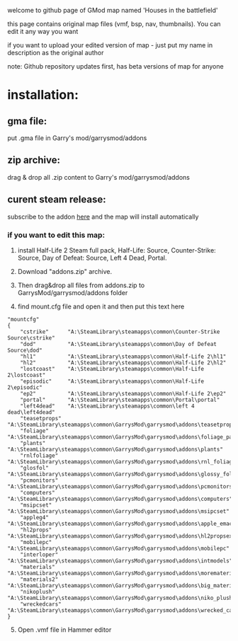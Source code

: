 welcome to github page of GMod map named 'Houses in the battlefield'

this page contains original map files (vmf, bsp, nav, thumbnails). You can edit it any way you want

if you want to upload your edited version of map - just put my name in description as the original author

note: Github repository updates first, has beta versions of map for anyone
 

# installation:

## gma file:

put .gma file in Garry's mod/garrysmod/addons

## zip archive:

drag & drop all .zip content to Garry's mod/garrysmod/addons

## curent steam release:

subscribe to the addon [here](https://steamcommunity.com/sharedfiles/filedetails/?id=3247738066) and the map will install automatically

### if you want to edit this map:

1. install Half-Life 2 Steam full pack, Half-Life: Source, Counter-Strike: Source, Day of Defeat: Source, Left 4 Dead, Portal.
2. Download "addons.zip" archive. 
3. Then drag&drop all files from addons.zip to GarrysMod/garrysmod/addons folder

4. find mount.cfg file and open it and then put this text here 
```
"mountcfg"
{
	"cstrike"      "A:\SteamLibrary\steamapps\common\Counter-Strike Source\cstrike"
	"dod"          "A:\SteamLibrary\steamapps\common\Day of Defeat Source\dod"
	"hl1"          "A:\SteamLibrary\steamapps\common\Half-Life 2\hl1"
	"hl2"          "A:\SteamLibrary\steamapps\common\Half-Life 2\hl2"
	"lostcoast"    "A:\SteamLibrary\steamapps\common\Half-Life 2\lostcoast"
	"episodic"     "A:\SteamLibrary\steamapps\common\Half-Life 2\episodic"
	"ep2"          "A:\SteamLibrary\steamapps\common\Half-Life 2\ep2"
	"portal"       "A:\SteamLibrary\steamapps\common\Portal\portal"
	"left4dead"    "A:\SteamLibrary\steamapps\common\left 4 dead\left4dead"
	"teasetprops"  "A:\SteamLibrary\steamapps\common\GarrysMod\garrysmod\addons\teasetprops"
	"foliage"      "A:\SteamLibrary\steamapps\common\GarrysMod\garrysmod\addons\foliage_pack"
	"plants"       "A:\SteamLibrary\steamapps\common\GarrysMod\garrysmod\addons\plants"
	"rnlfoliage"   "A:\SteamLibrary\steamapps\common\GarrysMod\garrysmod\addons\rnl_foliage_pack"
    "glosfol"      "A:\SteamLibrary\steamapps\common\GarrysMod\garrysmod\addons\glossy_foliage"
	"pcmonitors"   "A:\SteamLibrary\steamapps\common\GarrysMod\garrysmod\addons\pcmonitors"
	"computers"    "A:\SteamLibrary\steamapps\common\GarrysMod\garrysmod\addons\computers"
	"msipcset"     "A:\SteamLibrary\steamapps\common\GarrysMod\garrysmod\addons\msipcset"
	"appleg4"      "A:\SteamLibrary\steamapps\common\GarrysMod\garrysmod\addons\apple_emac_g4"
	"hl2props"     "A:\SteamLibrary\steamapps\common\GarrysMod\garrysmod\addons\hl2propsextensions"
	"mobilepc"     "A:\SteamLibrary\steamapps\common\GarrysMod\garrysmod\addons\mobilepc"
	"interloper"   "A:\SteamLibrary\steamapps\common\GarrysMod\garrysmod\addons\intmodels"
	"materials"    "A:\SteamLibrary\steamapps\common\GarrysMod\garrysmod\addons\morematerials"
	"materials2"   "A:\SteamLibrary\steamapps\common\GarrysMod\garrysmod\addons\big_materialspack"
	"nikoplush"    "A:\SteamLibrary\steamapps\common\GarrysMod\garrysmod\addons\niko_plush"
	"wreckedcars"  "A:\SteamLibrary\steamapps\common\GarrysMod\garrysmod\addons\wrecked_car_pack"
}
```
5. Open .vmf file in Hammer editor

